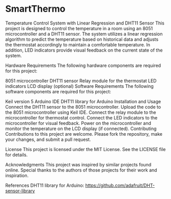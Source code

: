 # SmartThermo
Temperature Control System with Linear Regression and DHT11 Sensor
This project is designed to control the temperature in a room using an 8051 microcontroller and a DHT11 sensor. The system utilizes a linear regression algorithm to predict the temperature based on historical data and adjusts the thermostat accordingly to maintain a comfortable temperature. In addition, LED indicators provide visual feedback on the current state of the system.

Hardware Requirements
The following hardware components are required for this project:

8051 microcontroller
DHT11 sensor
Relay module for the thermostat
LED indicators
LCD display (optional)
Software Requirements
The following software components are required for this project:

Keil version 5
Arduino IDE
DHT11 library for Arduino
Installation and Usage
Connect the DHT11 sensor to the 8051 microcontroller.
Upload the code to the 8051 microcontroller using Keil IDE.
Connect the relay module to the microcontroller for thermostat control.
Connect the LED indicators to the microcontroller for visual feedback.
Power on the microcontroller and monitor the temperature on the LCD display (if connected).
Contributing
Contributions to this project are welcome. Please fork the repository, make your changes, and submit a pull request.

License
This project is licensed under the MIT License. See the LICENSE file for details.

Acknowledgments
This project was inspired by similar projects found online. Special thanks to the authors of those projects for their work and inspiration.

References
DHT11 library for Arduino: https://github.com/adafruit/DHT-sensor-library
